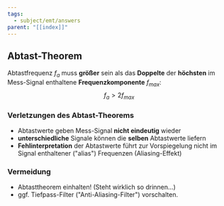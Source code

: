 ```yaml
---
tags:
  - subject/emt/answers
parent: "[[index]]"
---
```

## Abtast-Theorem
Abtastfrequenz $f_a$ muss **größer** sein als das **Doppelte** der **höchsten** im Mess-Signal enthaltene **Frequenzkomponente** $f_{max}$:
$$
	f_a > 2f_{max}
$$
### Verletzungen des Abtast-Theorems
- Abtastwerte geben Mess-Signal **nicht eindeutig** wieder
- **unterschiedliche** Signale können die **selben** Abtastwerte liefern
- **Fehlinterpretation** der Abtastwerte führt zur Vorspiegelung nicht im Signal enthaltener ("alias") Frequenzen (Aliasing-Effekt)
### Vermeidung
- Abtasttheorem einhalten! (Steht wirklich so drinnen...)
- ggf. Tiefpass-Filter ("Anti-Aliasing-Filter") vorschalten.